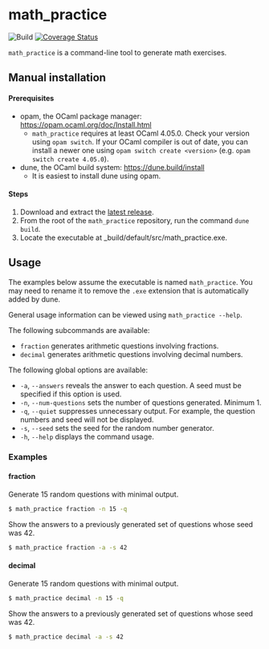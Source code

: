 # math_practice
![Build](https://github.com/louis-hildebrand/math_practice/actions/workflows/main.yml/badge.svg)
[![Coverage Status](https://coveralls.io/repos/github/louis-hildebrand/math_practice/badge.svg?branch=main)](https://coveralls.io/github/louis-hildebrand/math_practice?branch=main)

`math_practice` is a command-line tool to generate math exercises.

## Manual installation
#### Prerequisites
- opam, the OCaml package manager: https://opam.ocaml.org/doc/Install.html
    - `math_practice` requires at least OCaml 4.05.0. Check your version using `opam switch`. If your OCaml compiler is out of date, you can install a newer one using `opam switch create <version>` (e.g. `opam switch create 4.05.0`).
- dune, the OCaml build system: https://dune.build/install
    - It is easiest to install dune using opam.

#### Steps
1. Download and extract the [latest release](https://github.com/louis-hildebrand/math_practice/releases/latest).
2. From the root of the `math_practice` repository, run the command `dune build`.
3. Locate the executable at _build/default/src/math_practice.exe.

## Usage
The examples below assume the executable is named `math_practice`. You may need to rename it to remove the `.exe` extension that is automatically added by dune.

General usage information can be viewed using `math_practice --help`.

The following subcommands are available:
- `fraction` generates arithmetic questions involving fractions.
- `decimal` generates arithmetic questions involving decimal numbers.

The following global options are available:
- `-a`, `--answers` reveals the answer to each question. A seed must be specified if this option is used.
- `-n`, `--num-questions` sets the number of questions generated. Minimum 1.
- `-q`, `--quiet` suppresses unnecessary output. For example, the question numbers and seed will not be displayed.
- `-s`, `--seed` sets the seed for the random number generator.
- `-h`, `--help` displays the command usage.

### Examples
#### fraction
Generate 15 random questions with minimal output.
```sh
$ math_practice fraction -n 15 -q
```

Show the answers to a previously generated set of questions whose seed was 42.
```sh
$ math_practice fraction -a -s 42
```

#### decimal
Generate 15 random questions with minimal output.
```sh
$ math_practice decimal -n 15 -q
```

Show the answers to a previously generated set of questions whose seed was 42.
```sh
$ math_practice decimal -a -s 42
```
